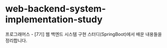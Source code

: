 # web-backend-system-implementation-study
프로그래머스 - [7기] 웹 백엔드 시스템 구현 스터디(SpringBoot)에서 배운 내용들을 정리합니다.
